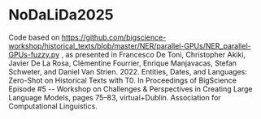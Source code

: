 # NoDaLiDa2025
Code based on https://github.com/bigscience-workshop/historical_texts/blob/master/NER/parallel-GPUs/NER_parallel-GPUs-fuzzy.py , as presented in Francesco De Toni, Christopher Akiki, Javier De La Rosa, Clémentine Fourrier, Enrique Manjavacas, Stefan Schweter, and Daniel Van Strien. 2022. Entities, Dates, and Languages: Zero-Shot on Historical Texts with T0. In Proceedings of BigScience Episode #5 -- Workshop on Challenges & Perspectives in Creating Large Language Models, pages 75–83, virtual+Dublin. Association for Computational Linguistics.

